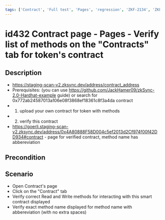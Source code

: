 ```yaml
---
tags: ['Contract', 'Full test', 'Pages', 'regression', 'ZKF-2134', 'ZKF-2704', 'Active']
---
```


# id432 Contract page - Pages - Verify list of methods on the "Contracts" tab for token's contract

## Description
  - https://staging-scan-v2.zksync.dev/address/contract_address
  - Prerequisites: (you can use https://github.com/JackHamer09/zkSync-2.0-Hardhat-example guide) or search for 0x772ab24587013a106e08f3868ef18361c8f3a4da contract
  - 1. upload your own contract for token with methods
  - 2. verify this contract
  - https://goerli.staging-scan-v2.zksync.dev/address/0x4A80888F58D004c5ef2013d2Cf974f00f42DD934#contract - page for verified contract, method name has abbereviation

## Precondition


## Scenario
- Open Contract's page
- Click on the "Contract" tab
- Verify correct Read and Write methods for interacting with this smart contract displayed
- Verify  exact method name displayed  for method name with abbereviation (with no extra spaces)
